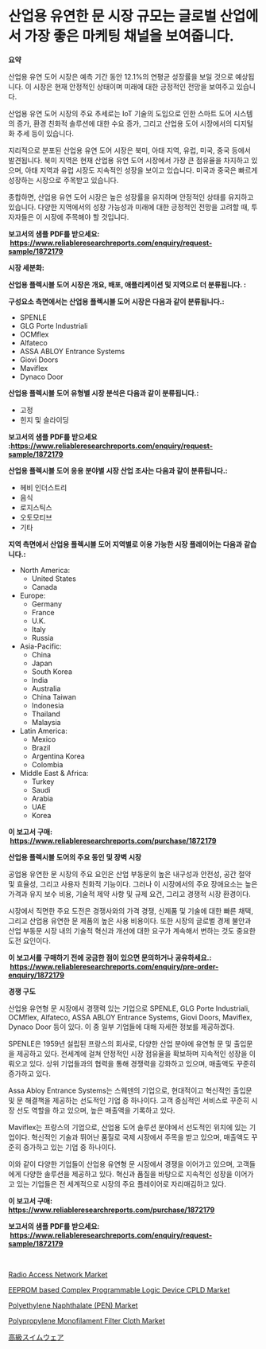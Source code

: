 <p><h1>산업용 유연한 문 시장 규모는 글로벌 산업에서 가장 좋은 마케팅 채널을 보여줍니다.</h1></p><p><strong>요약</strong></p>
<p><p>산업용 유연 도어 시장은 예측 기간 동안 12.1%의 연평균 성장률을 보일 것으로 예상됩니다. 이 시장은 현재 안정적인 상태이며 미래에 대한 긍정적인 전망을 보여주고 있습니다.</p><p>산업용 유연 도어 시장의 주요 추세로는 IoT 기술의 도입으로 인한 스마트 도어 시스템의 증가, 환경 친화적 솔루션에 대한 수요 증가, 그리고 산업용 도어 시장에서의 디지털화 추세 등이 있습니다.</p><p>지리적으로 분포된 산업용 유연 도어 시장은 북미, 아태 지역, 유럽, 미국, 중국 등에서 발견됩니다. 북미 지역은 현재 산업용 유연 도어 시장에서 가장 큰 점유율을 차지하고 있으며, 아태 지역과 유럽 시장도 지속적인 성장을 보이고 있습니다. 미국과 중국은 빠르게 성장하는 시장으로 주목받고 있습니다.</p><p>종합하면, 산업용 유연 도어 시장은 높은 성장률을 유지하며 안정적인 상태를 유지하고 있습니다. 다양한 지역에서의 성장 가능성과 미래에 대한 긍정적인 전망을 고려할 때, 투자자들은 이 시장에 주목해야 할 것입니다.</p></p>
<p><strong>보고서의 샘플 PDF를 받으세요: &nbsp;<a href="https://www.reliableresearchreports.com/enquiry/request-sample/1872179">https://www.reliableresearchreports.com/enquiry/request-sample/1872179</a></strong></p>
<p><strong>시장 세분화:</strong></p>
<p><strong> 산업용 플렉시블 도어 시장은 개요, 배포, 애플리케이션 및 지역으로 더 분류됩니다. :</strong></p>
<p><strong>구성요소 측면에서는 산업용 플렉시블 도어 시장은 다음과 같이 분류됩니다.:</strong></p>
<p><ul><li>SPENLE</li><li>GLG Porte Industriali</li><li>OCMflex</li><li>Alfateco</li><li>ASSA ABLOY Entrance Systems</li><li>Giovi Doors</li><li>Maviflex</li><li>Dynaco Door</li></ul></p>
<p><strong> 산업용 플렉시블 도어 유형별 시장 분석은 다음과 같이 분류됩니다.:</strong></p>
<p><ul><li>고정</li><li>힌지 및 슬라이딩</li></ul></p>
<p><strong>보고서의 샘플 PDF를 받으세요 :<a href="https://www.reliableresearchreports.com/enquiry/request-sample/1872179">https://www.reliableresearchreports.com/enquiry/request-sample/1872179</a></strong></p>
<p><strong> 산업용 플렉시블 도어 응용 분야별 시장 산업 조사는 다음과 같이 분류됩니다.:</strong></p>
<p><ul><li>헤비 인더스트리</li><li>음식</li><li>로지스틱스</li><li>오토모티브</li><li>기타</li></ul></p>
<p><strong>지역 측면에서 산업용 플렉시블 도어 지역별로 이용 가능한 시장 플레이어는 다음과 같습니다.:</strong></p>
<p><ul>
    <li>
        North America:
        <ul>
            <li>United States</li>
            <li>Canada</li>
        </ul>
    </li>
    <li>
        Europe:
        <ul>
            <li>Germany</li>
            <li>France</li>
            <li>U.K.</li>
            <li>Italy</li>
            <li>Russia</li>
        </ul>
    </li>
    <li>
        Asia-Pacific:
        <ul>
            <li>China</li>
            <li>Japan</li>
            <li>South Korea</li>
            <li>India</li>
            <li>Australia</li>
            <li>China Taiwan</li>
            <li>Indonesia</li>
            <li>Thailand</li>
            <li>Malaysia</li>
        </ul>
    </li>
    <li>
        Latin America:
        <ul>
            <li>Mexico</li>
            <li>Brazil</li>
            <li>Argentina Korea</li>
            <li>Colombia</li>
        </ul>
    </li>
    <li>
        Middle East & Africa:
        <ul>
            <li>Turkey</li>
            <li>Saudi</li>
            <li>Arabia</li>
            <li>UAE</li>
            <li>Korea</li>
        </ul>
    </li>
    </ul></p>
<p><strong>이 보고서 구매: &nbsp;<a href="https://www.reliableresearchreports.com/purchase/1872179">https://www.reliableresearchreports.com/purchase/1872179</a></strong></p>
<p><strong>산업용 플렉시블 도어의 주요 동인 및 장벽 시장</strong></p>
<p><p>공업용 유연한 문 시장의 주요 요인은 산업 부동문의 높은 내구성과 안전성, 공간 절약 및 효율성, 그리고 사용자 친화적 기능이다. 그러나 이 시장에서의 주요 장애요소는 높은 가격과 유지 보수 비용, 기술적 제약 사항 및 규제 요건, 그리고 경쟁적 시장 환경이다.</p><p>시장에서 직면한 주요 도전은 경쟁사와의 가격 경쟁, 신제품 및 기술에 대한 빠른 채택, 그리고 산업용 유연한 문 제품의 높은 사용 비용이다. 또한 시장의 글로벌 경제 불안과 산업 부동문 시장 내의 기술적 혁신과 개선에 대한 요구가 계속해서 변하는 것도 중요한 도전 요인이다.</p></p>
<p><strong>이 보고서를 구매하기 전에 궁금한 점이 있으면 문의하거나 공유하세요.: &nbsp;<a href="https://www.reliableresearchreports.com/enquiry/pre-order-enquiry/1872179">https://www.reliableresearchreports.com/enquiry/pre-order-enquiry/1872179</a></strong></p>
<p><strong>경쟁 구도</strong></p>
<p><p>산업용 유연형 문 시장에서 경쟁력 있는 기업으로 SPENLE, GLG Porte Industriali, OCMflex, Alfateco, ASSA ABLOY Entrance Systems, Giovi Doors, Maviflex, Dynaco Door 등이 있다. 이 중 일부 기업들에 대해 자세한 정보를 제공하겠다.</p><p>SPENLE은 1959년 설립된 프랑스의 회사로, 다양한 산업 분야에 유연형 문 및 출입문을 제공하고 있다. 전세계에 걸쳐 안정적인 시장 점유율을 확보하며 지속적인 성장을 이뤄오고 있다. 상위 기업들과의 협력을 통해 경쟁력을 강화하고 있으며, 매출액도 꾸준히 증가하고 있다.</p><p>Assa Abloy Entrance Systems는 스웨덴의 기업으로, 현대적이고 혁신적인 출입문 및 문 해결책을 제공하는 선도적인 기업 중 하나이다. 고객 중심적인 서비스로 꾸준히 시장 선도 역할을 하고 있으며, 높은 매출액을 기록하고 있다.</p><p>Maviflex는 프랑스의 기업으로, 산업용 도어 솔루션 분야에서 선도적인 위치에 있는 기업이다. 혁신적인 기술과 뛰어난 품질로 국제 시장에서 주목을 받고 있으며, 매출액도 꾸준히 증가하고 있는 기업 중 하나이다.</p><p>이와 같이 다양한 기업들이 산업용 유연형 문 시장에서 경쟁을 이어가고 있으며, 고객들에게 다양한 솔루션을 제공하고 있다. 혁신과 품질을 바탕으로 지속적인 성장을 이어가고 있는 기업들은 전 세계적으로 시장의 주요 플레이어로 자리매김하고 있다.</p></p>
<p><strong>이 보고서 구매: &nbsp; <a href="https://www.reliableresearchreports.com/purchase/1872179">https://www.reliableresearchreports.com/purchase/1872179</a></strong></p>
<p><strong>보고서의 샘플 PDF를 받으세요: &nbsp;<a href="https://www.reliableresearchreports.com/enquiry/request-sample/1872179">https://www.reliableresearchreports.com/enquiry/request-sample/1872179</a></strong><strong></strong></p>
<p>&nbsp;</p>
<p><p><a href="https://view.publitas.com/reportprime-1/radio-access-network-market-research-report-unlocks-analysis-on-the-market-financial-status-market-size-and-market-revenue-upto-2031/">Radio Access Network Market</a></p><p><a href="https://issuu.com/reportprime-2/docs/eeprom-based-complex-programmable-l_87ab94fb434199">EEPROM based Complex Programmable Logic Device CPLD Market</a></p><p><a href="https://github.com/joannesouthgate/Market-Research-Report-List-2/blob/main/polyethylene-naphthalate-pen-market.md">Polyethylene Naphthalate (PEN) Market</a></p><p><a href="https://github.com/sofayahoo2023/Market-Research-Report-List-3/blob/main/polypropylene-monofilament-filter-cloth-market.md">Polypropylene Monofilament Filter Cloth Market</a></p><p><a href="https://github.com/vhemk0794148/Market-Research-Report-List-1/blob/main/53197802591.md">高級スイムウェア</a></p></p>